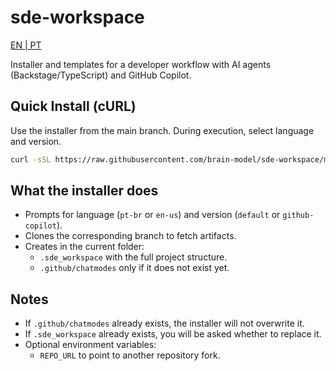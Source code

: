 # sde-workspace

[EN | PT](./README.md)

Installer and templates for a developer workflow with AI agents (Backstage/TypeScript) and GitHub Copilot.

## Quick Install (cURL)

Use the installer from the main branch. During execution, select language and version.

```bash
curl -sSL https://raw.githubusercontent.com/brain-model/sde-workspace/main/install.sh | bash
```

## What the installer does

- Prompts for language (`pt-br` or `en-us`) and version (`default` or `github-copilot`).
- Clones the corresponding branch to fetch artifacts.
- Creates in the current folder:
  - `.sde_workspace` with the full project structure.
  - `.github/chatmodes` only if it does not exist yet.

## Notes

- If `.github/chatmodes` already exists, the installer will not overwrite it.
- If `.sde_workspace` already exists, you will be asked whether to replace it.
- Optional environment variables:
  - `REPO_URL` to point to another repository fork.
